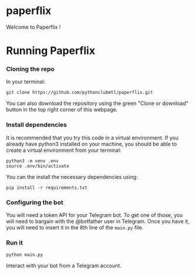 # paperflix

Welcome to Paperflix !

# Running Paperflix

### Cloning the repo

In your terminal:
```
git clone https://github.com/pythonclubmtl/paperflix.git
```

You can also download the repository using the green "Clone or download" button in the top right corner of this webpage.

### Install dependencies

It is recommended that you try this code in a virtual environment. If you already have python3 installed on your machine, you should be able to create a virtual environment from your terminal:

```
python3 -m venv .env
source .env/bin/activate
```

You can the install the necessary dependencies using:
```
pip install -r requirements.txt
```
### Configuring the bot

You will need a token API for your Telegram bot. To get one of those, you will need to bargain with the @botfather user in Telegram.
Once you have it, you will need to insert it in the 8th line of the `main.py` file.

### Run it

```
python main.py
```

Interact with your bot from a Telegram account.